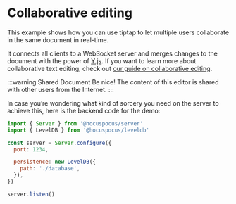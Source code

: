 # Collaborative editing

This example shows how you can use tiptap to let multiple users collaborate in the same document in real-time.

It connects all clients to a WebSocket server and merges changes to the document with the power of [Y.js](https://github.com/yjs/yjs). If you want to learn more about collaborative text editing, check out [our guide on collaborative editing](/guide/collaborative-editing).

:::warning Shared Document
Be nice! The content of this editor is shared with other users from the Internet.
:::

<demo name="Examples/CollaborativeEditing" />

In case you’re wondering what kind of sorcery you need on the server to achieve this, here is the backend code for the demo:

```js
import { Server } from '@hocuspocus/server'
import { LevelDB } from '@hocuspocus/leveldb'

const server = Server.configure({
  port: 1234,

  persistence: new LevelDB({
    path: './database',
  }),
})

server.listen()
```
